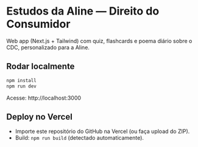 # Estudos da Aline — Direito do Consumidor

Web app (Next.js + Tailwind) com quiz, flashcards e poema diário sobre o CDC, personalizado para a Aline.

## Rodar localmente
```bash
npm install
npm run dev
```
Acesse: http://localhost:3000

## Deploy no Vercel
- Importe este repositório do GitHub na Vercel (ou faça upload do ZIP).
- Build: `npm run build` (detectado automaticamente).
